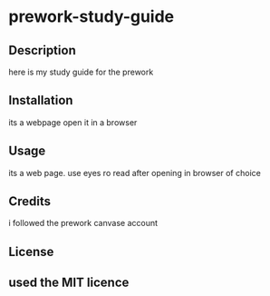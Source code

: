 # prework-study-guide
## Description

here is my study guide for the prework 

## Installation

its a webpage open it in a browser

## Usage

its a web page. use eyes ro read after opening in browser of choice
## Credits

i followed the prework canvase account 

## License

used the MIT licence
---
